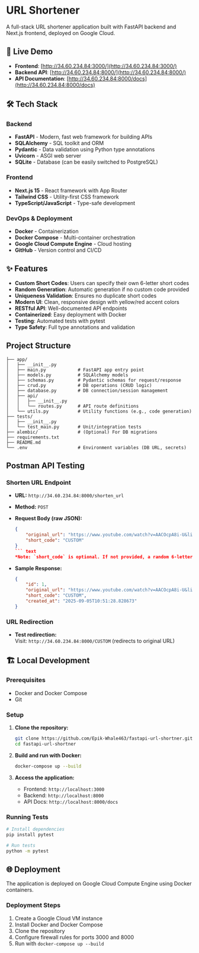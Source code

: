 # URL Shortener

A full-stack URL shortener application built with FastAPI backend and Next.js frontend, deployed on Google Cloud.

## 🚀 Live Demo

- **Frontend**: [http://34.60.234.84:3000/](http://34.60.234.84:3000/)
- **Backend API**: [http://34.60.234.84:8000/](http://34.60.234.84:8000/)
- **API Documentation**: [http://34.60.234.84:8000/docs](http://34.60.234.84:8000/docs)

## 🛠 Tech Stack

### Backend

- **FastAPI** - Modern, fast web framework for building APIs
- **SQLAlchemy** - SQL toolkit and ORM
- **Pydantic** - Data validation using Python type annotations
- **Uvicorn** - ASGI web server
- **SQLite** - Database (can be easily switched to PostgreSQL)

### Frontend

- **Next.js 15** - React framework with App Router
- **Tailwind CSS** - Utility-first CSS framework
- **TypeScript/JavaScript** - Type-safe development

### DevOps & Deployment

- **Docker** - Containerization
- **Docker Compose** - Multi-container orchestration
- **Google Cloud Compute Engine** - Cloud hosting
- **GitHub** - Version control and CI/CD

## ✨ Features

- **Custom Short Codes**: Users can specify their own 6-letter short codes
- **Random Generation**: Automatic generation if no custom code provided
- **Uniqueness Validation**: Ensures no duplicate short codes
- **Modern UI**: Clean, responsive design with yellow/red accent colors
- **RESTful API**: Well-documented API endpoints
- **Containerized**: Easy deployment with Docker
- **Testing**: Automated tests with pytest
- **Type Safety**: Full type annotations and validation

## Project Structure

```text
├── app/
│   ├── __init__.py
│   ├── main.py            # FastAPI app entry point
│   ├── models.py          # SQLAlchemy models
│   ├── schemas.py         # Pydantic schemas for request/response
│   ├── crud.py            # DB operations (CRUD logic)
│   ├── database.py        # DB connection/session management
│   ├── api/
│   │   ├── __init__.py
│   │   └── routes.py      # API route definitions
│   └── utils.py           # Utility functions (e.g., code generation)
├── tests/
│   ├── __init__.py
│   └── test_main.py       # Unit/integration tests
├── alembic/               # (Optional) For DB migrations
├── requirements.txt
├── README.md
└── .env                   # Environment variables (DB URL, secrets)
```

## Postman API Testing

### Shorten URL Endpoint

- **URL:** `http://34.60.234.84:8000/shorten_url`
- **Method:** `POST`
- **Request Body (raw JSON):**

    ```json
    {
        "original_url": "https://www.youtube.com/watch?v=AACOcpA8i-U&list=RDAACOcpA8i-U&start_radio=1",
        "short_code": "CUSTOM" 
    }
    ``` text
    *Note: `short_code` is optional. If not provided, a random 6-letter code will be generated.*

- **Sample Response:**

    ```json
    {
        "id": 1,
        "original_url": "https://www.youtube.com/watch?v=AACOcpA8i-U&list=RDAACOcpA8i-U&start_radio=1",
        "short_code": "CUSTOM",
        "created_at": "2025-09-05T10:51:28.828673"
    }
    ```

### URL Redirection

- **Test redirection:**  
    Visit: `http://34.60.234.84:8000/CUSTOM` (redirects to original URL)

## 🏗 Local Development

### Prerequisites

- Docker and Docker Compose
- Git

### Setup

1. **Clone the repository:**

   ```bash
   git clone https://github.com/Epik-Whale463/fastapi-url-shortner.git
   cd fastapi-url-shortner
   ```

2. **Build and run with Docker:**

   ```bash
   docker-compose up --build
   ```

3. **Access the application:**
   - Frontend: `http://localhost:3000`
   - Backend: `http://localhost:8000`
   - API Docs: `http://localhost:8000/docs`

### Running Tests

```bash
# Install dependencies
pip install pytest

# Run tests
python -m pytest
```

## 🌐 Deployment

The application is deployed on Google Cloud Compute Engine using Docker containers.

### Deployment Steps

1. Create a Google Cloud VM instance
2. Install Docker and Docker Compose
3. Clone the repository
4. Configure firewall rules for ports 3000 and 8000
5. Run with `docker-compose up --build`
